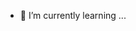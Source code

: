 - 🌱 I’m currently learning ...
<!---
aciamej/aciamej is a ✨ special ✨ repository because its `README.md` (this file) appears on your GitHub profile.
You can click the Preview link to take a look at your changes.
--->
